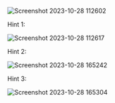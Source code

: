 
![Screenshot 2023-10-28 112602](https://github.com/karimheal/CTF-Wups/assets/93731698/1d4e196a-ee5a-4145-81c5-3917c1bc3117)

Hint 1:

![Screenshot 2023-10-28 112617](https://github.com/karimheal/CTF-Wups/assets/93731698/2ac7ecf8-64dd-484d-b126-a817b93db9ea)

Hint 2:

![Screenshot 2023-10-28 165242](https://github.com/karimheal/CTF-Wups/assets/93731698/f05af791-2071-4c84-8867-8e3931a7593e)

Hint 3:

![Screenshot 2023-10-28 165304](https://github.com/karimheal/CTF-Wups/assets/93731698/bba92d3f-7b7b-4823-ac04-404660a5486b)
